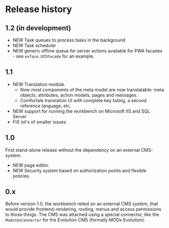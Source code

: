# Release history

## 1.2 (in development)

- NEW Task queues to process tasks in the background
- NEW Task scheduler
- NEW generic offline queue for server actions available for PWA facades - see `exface.UI5Facade` for an example.

## 1.1

- NEW Translation module. 
	- Now most components of the meta model are now translatable: meta objects, attributes, action models, pages and messages.
	- Comfortale translation UI with complete key listing, a second reference language, etc.
- NEW support for running the workbench on Microsoft IIS and SQL Server
- FIX lot's of smaller issues

## 1.0

First stand-alone release without the dependency on an external CMS-system.

- NEW page editor.
- NEW Security system based on authorization points and flexible policies.

## 0.x

Before version 1.0, the workbench relied on an external CMS system, that would provide frontend-rendering, routing, menus and access permissions to those things. The CMS was attached using a special connector, like the `ModxCmsConnector` for the Evolution CMS (formally MODx Evolution).